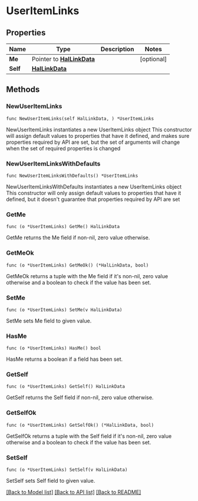 <!--
Copyright (C) 2020-2024 Arm Limited or its affiliates and Contributors. All rights reserved.
SPDX-License-Identifier: Apache-2.0
-->
# UserItemLinks

## Properties

Name | Type | Description | Notes
------------ | ------------- | ------------- | -------------
**Me** | Pointer to [**HalLinkData**](HalLinkData.md) |  | [optional] 
**Self** | [**HalLinkData**](HalLinkData.md) |  | 

## Methods

### NewUserItemLinks

`func NewUserItemLinks(self HalLinkData, ) *UserItemLinks`

NewUserItemLinks instantiates a new UserItemLinks object
This constructor will assign default values to properties that have it defined,
and makes sure properties required by API are set, but the set of arguments
will change when the set of required properties is changed

### NewUserItemLinksWithDefaults

`func NewUserItemLinksWithDefaults() *UserItemLinks`

NewUserItemLinksWithDefaults instantiates a new UserItemLinks object
This constructor will only assign default values to properties that have it defined,
but it doesn't guarantee that properties required by API are set

### GetMe

`func (o *UserItemLinks) GetMe() HalLinkData`

GetMe returns the Me field if non-nil, zero value otherwise.

### GetMeOk

`func (o *UserItemLinks) GetMeOk() (*HalLinkData, bool)`

GetMeOk returns a tuple with the Me field if it's non-nil, zero value otherwise
and a boolean to check if the value has been set.

### SetMe

`func (o *UserItemLinks) SetMe(v HalLinkData)`

SetMe sets Me field to given value.

### HasMe

`func (o *UserItemLinks) HasMe() bool`

HasMe returns a boolean if a field has been set.

### GetSelf

`func (o *UserItemLinks) GetSelf() HalLinkData`

GetSelf returns the Self field if non-nil, zero value otherwise.

### GetSelfOk

`func (o *UserItemLinks) GetSelfOk() (*HalLinkData, bool)`

GetSelfOk returns a tuple with the Self field if it's non-nil, zero value otherwise
and a boolean to check if the value has been set.

### SetSelf

`func (o *UserItemLinks) SetSelf(v HalLinkData)`

SetSelf sets Self field to given value.



[[Back to Model list]](../README.md#documentation-for-models) [[Back to API list]](../README.md#documentation-for-api-endpoints) [[Back to README]](../README.md)


